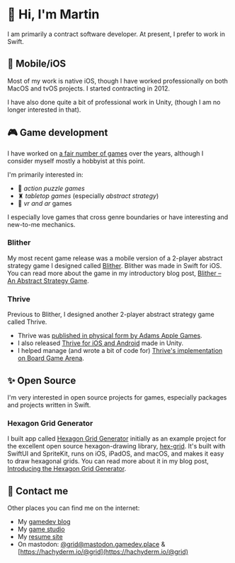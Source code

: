 # 👋 Hi, I'm Martin

I am primarily a contract software developer. At present, I prefer to work in Swift.

## 📱 Mobile/iOS

Most of my work is native iOS, though I have worked professionally on both MacOS and tvOS projects. I started contracting in 2012.

I have also done quite a bit of professional work in Unity, (though I am no longer interested in that).

## 🎮 Game development

I have worked on [a fair number of games](http://martingrider.name/bibliography.html) over the years, although I consider myself mostly a hobbyist at this point. 

I'm primarily interested in:
- 🧩 _action puzzle games_
- ♜ _tabletop games_ (especially _abstract strategy_)
- 🥽 _vr and ar_ games

I especially love games that cross genre boundaries or have interesting and new-to-me mechanics.

### Blither

My most recent game release was a mobile version of a 2-player abstract strategy game I designed called [Blither](http://abstractpuzzle.com/blither/). Blither was made in Swift for iOS. You can read more about the game in my introductory blog post, [Blither – An Abstract Strategy Game](http://chesstris.com/2021/07/10/blither-an-abstract-strategy-game/).

### Thrive

Previous to Blither, I designed another 2-player abstract strategy game called Thrive. 
- Thrive was [published in physical form by Adams Apple Games](https://adamsapplegames.com/thrive/).
- I also released [Thrive for iOS and Android](http://abstractpuzzle.com/thrive/) made in Unity.
- I helped manage (and wrote a bit of code for) [Thrive's implementation on Board Game Arena](https://boardgamearena.com/gamepanel?game=thrive).

## ✨ Open Source

I'm very interested in open source projects for games, especially packages and projects written in Swift.

### Hexagon Grid Generator

I built app called [Hexagon Grid Generator](https://github.com/mgrider/skhexgrid) initially as an example project for the excellent open source hexagon-drawing library, [hex-grid](https://github.com/fananek/hex-grid). It's built with SwiftUI and SpriteKit, runs on iOS, iPadOS, and macOS, and makes it easy to draw hexagonal grids. You can read more about it in my blog post, [Introducing the Hexagon Grid Generator](http://chesstris.com/2023/07/09/introducing-the-hexagon-grid-generator/).

## 💬 Contact me

Other places you can find me on the internet:
- My [gamedev blog](http://chesstris.com)
- My [game studio](http://abstractpuzzle.com)
- My [resume site](http://martingrider.name)
- On mastodon: [@grid@mastodon.gamedev.place](https://mastodon.gamedev.place/@grid) & [https://hachyderm.io/@grid](https://hachyderm.io/@grid)
